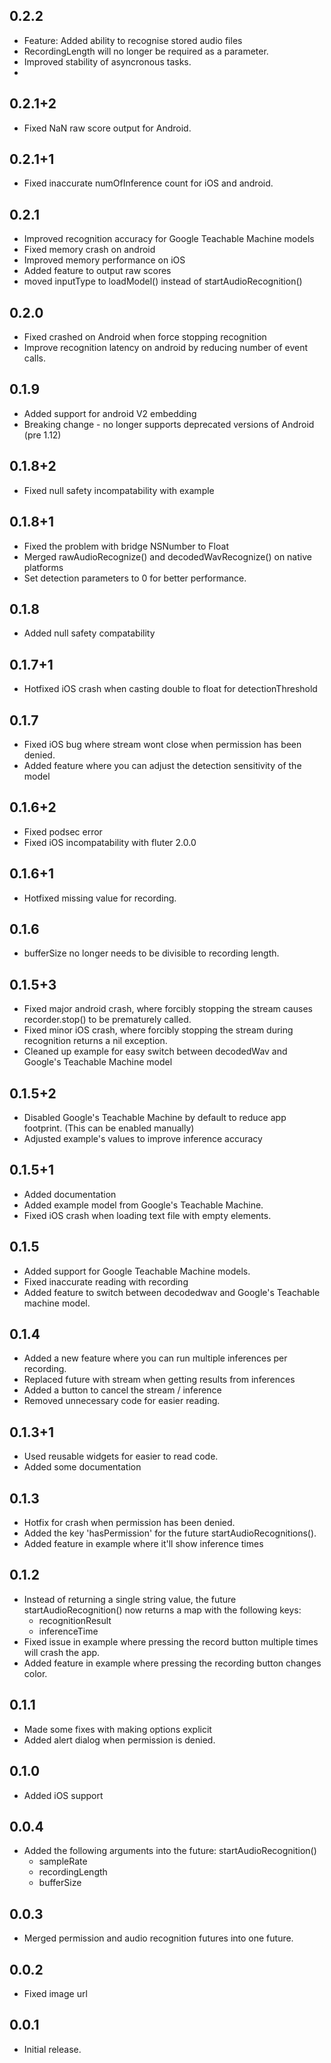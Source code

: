 ## 0.2.2
* Feature: Added ability to recognise stored audio files
* RecordingLength will no longer be required as a parameter.
* Improved stability of asyncronous tasks.
* 

## 0.2.1+2
* Fixed NaN raw score output for Android.

## 0.2.1+1
* Fixed inaccurate numOfInference count for iOS and android.

## 0.2.1
* Improved recognition accuracy for Google Teachable Machine models
* Fixed memory crash on android
* Improved memory performance on iOS
* Added feature to output raw scores
* moved inputType to loadModel() instead of startAudioRecognition()

## 0.2.0
* Fixed crashed on Android when force stopping recognition
* Improve recognition latency on android by reducing number of event calls.

## 0.1.9
* Added support for android V2 embedding
* Breaking change - no longer supports deprecated versions of Android (pre 1.12)

## 0.1.8+2
* Fixed null safety incompatability with example 

## 0.1.8+1
* Fixed the problem with bridge NSNumber to Float
* Merged rawAudioRecognize() and decodedWavRecognize() on native platforms
* Set detection parameters to 0 for better performance.

## 0.1.8
* Added null safety compatability

## 0.1.7+1
* Hotfixed iOS crash when casting double to float for detectionThreshold

## 0.1.7
* Fixed iOS bug where stream wont close when permission has been denied.
* Added feature where you can adjust the detection sensitivity of the model

## 0.1.6+2
* Fixed podsec error
* Fixed iOS incompatability with fluter 2.0.0

## 0.1.6+1
* Hotfixed missing value for recording.

## 0.1.6
* bufferSize no longer needs to be divisible to recording length. 

## 0.1.5+3
* Fixed major android crash, where forcibly stopping the stream causes recorder.stop() to be prematurely called.
* Fixed minor iOS crash, where forcibly stopping the stream during recognition returns a nil exception.
* Cleaned up example for easy switch between decodedWav and Google's Teachable Machine model

## 0.1.5+2
* Disabled Google's Teachable Machine by default to reduce app footprint. (This can be enabled manually)
* Adjusted example's values to improve inference accuracy

## 0.1.5+1
* Added documentation
* Added example model from Google's Teachable Machine.
* Fixed iOS crash when loading text file with empty elements.

## 0.1.5
* Added support for Google Teachable Machine models.
* Fixed inaccurate reading with recording
* Added feature to switch between decodedwav and Google's Teachable machine model.

## 0.1.4
* Added a new feature where you can run multiple inferences per recording.
* Replaced future with stream when getting results from inferences
* Added a button to cancel the stream / inference
* Removed unnecessary code for easier reading.

## 0.1.3+1
* Used reusable widgets for easier to read code.
* Added some documentation 

## 0.1.3
* Hotfix for crash when permission has been denied.
* Added the key 'hasPermission' for the future startAudioRecognitions().
* Added feature in example where it'll show inference times

## 0.1.2
* Instead of returning a single string value, the future startAudioRecognition() now returns a map with the following keys:
    - recognitionResult 
    - inferenceTime
* Fixed issue in example where pressing the record button multiple times will crash the app.
* Added feature in example where pressing the recording button changes color.

## 0.1.1
* Made some fixes with making options explicit
* Added alert dialog when permission is denied.

## 0.1.0
* Added iOS support

## 0.0.4
* Added the following arguments into the future: startAudioRecognition()
    - sampleRate
    - recordingLength
    - bufferSize

## 0.0.3
* Merged permission and audio recognition futures into one future.

## 0.0.2
* Fixed image url

## 0.0.1

* Initial release.
